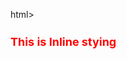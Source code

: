 html>

<head>

<title> Inline Styling </title>

<head>

<body>

<h1 style="color: red; font-size: 18px;">

This is Inline stying

</h1>

</body>

</html>
